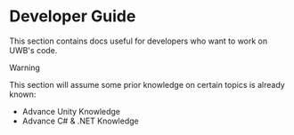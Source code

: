 # Developer Guide

This section contains docs useful for developers who want to work on UWB's code.

> [!WARNING]
> This section will assume some prior knowledge on certain topics is already known:
>   - Advance Unity Knowledge
>   - Advance C# & .NET Knowledge
